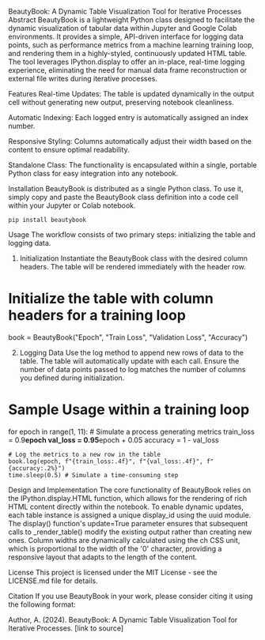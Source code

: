 BeautyBook: A Dynamic Table Visualization Tool for Iterative Processes
Abstract
BeautyBook is a lightweight Python class designed to facilitate the dynamic visualization of tabular data within Jupyter and Google Colab environments. It provides a simple, API-driven interface for logging data points, such as performance metrics from a machine learning training loop, and rendering them in a highly-styled, continuously updated HTML table. The tool leverages IPython.display to offer an in-place, real-time logging experience, eliminating the need for manual data frame reconstruction or external file writes during iterative processes.

Features
Real-time Updates: The table is updated dynamically in the output cell without generating new output, preserving notebook cleanliness.

Automatic Indexing: Each logged entry is automatically assigned an index number.

Responsive Styling: Columns automatically adjust their width based on the content to ensure optimal readability.

Standalone Class: The functionality is encapsulated within a single, portable Python class for easy integration into any notebook.

Installation
BeautyBook is distributed as a single Python class. To use it, simply copy and paste the BeautyBook class definition into a code cell within your Jupyter or Colab notebook.

```pip install beautybook```

Usage
The workflow consists of two primary steps: initializing the table and logging data.

1. Initialization
Instantiate the BeautyBook class with the desired column headers. The table will be rendered immediately with the header row.

# Initialize the table with column headers for a training loop
book = BeautyBook("Epoch", "Train Loss", "Validation Loss", "Accuracy")


2. Logging Data
Use the log method to append new rows of data to the table. The table will automatically update with each call. Ensure the number of data points passed to log matches the number of columns you defined during initialization.

# Sample Usage within a training loop
for epoch in range(1, 11):
    # Simulate a process generating metrics
    train_loss = 0.9**epoch
    val_loss = 0.95**epoch + 0.05
    accuracy = 1 - val_loss
    
    # Log the metrics to a new row in the table
    book.log(epoch, f"{train_loss:.4f}", f"{val_loss:.4f}", f"{accuracy:.2%}")
    time.sleep(0.5) # Simulate a time-consuming step


Design and Implementation
The core functionality of BeautyBook relies on the IPython.display.HTML function, which allows for the rendering of rich HTML content directly within the notebook. To enable dynamic updates, each table instance is assigned a unique display_id using the uuid module. The display() function's update=True parameter ensures that subsequent calls to _render_table() modify the existing output rather than creating new ones. Column widths are dynamically calculated using the ch CSS unit, which is proportional to the width of the '0' character, providing a responsive layout that adapts to the length of the content.

License
This project is licensed under the MIT License - see the LICENSE.md file for details.

Citation
If you use BeautyBook in your work, please consider citing it using the following format:

Author, A. (2024). BeautyBook: A Dynamic Table Visualization Tool for Iterative Processes. [link to source]

